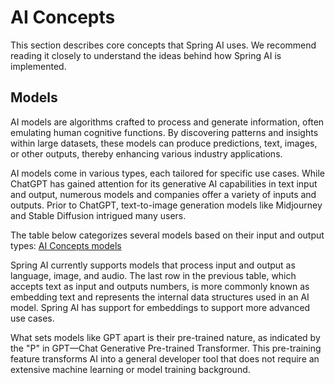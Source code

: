 # AI Concepts
This section describes core concepts that Spring AI uses. We recommend reading it closely to understand the ideas behind how Spring AI is implemented.

## Models
AI models are algorithms crafted to process and generate information, often emulating human cognitive functions. By discovering patterns and insights within large datasets, these models can produce predictions, text, images, or other outputs, thereby enhancing various industry applications.

AI models come in various types, each tailored for specific use cases. While ChatGPT has gained attention for its generative AI capabilities in text input and output, numerous models and companies offer a variety of inputs and outputs. Prior to ChatGPT, text-to-image generation models like Midjourney and Stable Diffusion intrigued many users.

The table below categorizes several models based on their input and output types:
[AI Concepts models](images/spring-ai-concepts-model-types.jpg)


Spring AI currently supports models that process input and output as language, image, and audio. The last row in the previous table, which accepts text as input and outputs numbers, is more commonly known as embedding text and represents the internal data structures used in an AI model. Spring AI has support for embeddings to support more advanced use cases.

What sets models like GPT apart is their pre-trained nature, as indicated by the "P" in GPT—Chat Generative Pre-trained Transformer. This pre-training feature transforms AI into a general developer tool that does not require an extensive machine learning or model training background.
